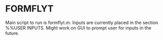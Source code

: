 # FORMFLYT

Main script to run is formflyt.m. Inputs are currently placed in the section %%USER INPUTS. Might work on GUI to prompt user for inputs in the future. 
